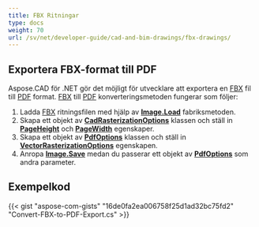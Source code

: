 ```yaml
---
title: FBX Ritningar
type: docs
weight: 70
url: /sv/net/developer-guide/cad-and-bim-drawings/fbx-drawings/
---
```


## **Exportera FBX-format till PDF**

Aspose.CAD för .NET gör det möjligt för utvecklare att exportera en [FBX](https://docs.fileformat.com/3d/fbx/) fil till [PDF](https://docs.fileformat.com/pdf/) format. [FBX](https://docs.fileformat.com/3d/fbx/) till [PDF](https://docs.fileformat.com/pdf/) konverteringsmetoden fungerar som följer:

1. Ladda [FBX](https://docs.fileformat.com/3d/fbx/) ritningsfilen med hjälp av [**Image.Load**](https://reference.aspose.com/cad/net/aspose.cad.image/load/methods/2) fabriksmetoden.
1. Skapa ett objekt av [**CadRasterizationOptions**](https://reference.aspose.com/cad/net/aspose.cad.imageoptions/cadrasterizationoptions) klassen och ställ in [**PageHeight**](https://reference.aspose.com/cad/net/aspose.cad.imageoptions/vectorrasterizationoptions/properties/pageheight) och [**PageWidth**](https://reference.aspose.com/cad/net/aspose.cad.imageoptions/vectorrasterizationoptions/properties/pagewidth) egenskaper.
1. Skapa ett objekt av [**PdfOptions**](https://reference.aspose.com/cad/net/aspose.cad.imageoptions/pdfoptions) klassen och ställ in [**VectorRasterizationOptions**](https://reference.aspose.com/cad/net/aspose.cad.imageoptions/vectorrasterizationoptions) egenskapen.
1. Anropa [**Image.Save**](https://reference.aspose.com/cad/net/aspose.cad/image/methods/save/index) medan du passerar ett objekt av [**PdfOptions**](https://reference.aspose.com/cad/net/aspose.cad.imageoptions/pdfoptions) som andra parameter.

## Exempelkod

{{< gist "aspose-com-gists" "16de0fa2ea006758f25d1ad32bc75fd2" "Convert-FBX-to-PDF-Export.cs" >}}
